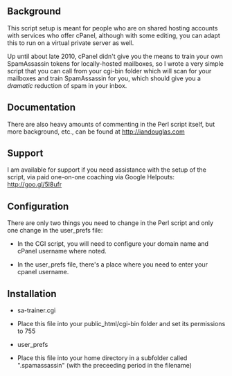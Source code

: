 ## Background
This script setup is meant for people who are on shared hosting accounts with services who offer cPanel, although with some editing, you can adapt this to run on a virtual private server as well.

Up until about late 2010, cPanel didn't give you the means to train your own SpamAssassin tokens for locally-hosted mailboxes, so I wrote a very simple script that you can call from your cgi-bin folder which will scan for your mailboxes and train SpamAssassin for you, which should give you a *dramatic* reduction of spam in your inbox.

## Documentation
There are also heavy amounts of commenting in the Perl script itself, but more background, etc., can be found at http://iandouglas.com

## Support
I am available for support if you need assistance with the setup of the script, via paid one-on-one coaching via Google Helpouts: http://goo.gl/5l8ufr

## Configuration

There are only two things you need to change in the Perl script and only one change in the user_prefs file:

- In the CGI script, you will need to configure your domain name and cPanel username where noted.

- In the user_prefs file, there's a place where you need to enter your cpanel username.

## Installation

- sa-trainer.cgi
 - Place this file into your public_html/cgi-bin folder and set its permissions to 755

- user_prefs
 - Place this file into your home directory in a subfolder called ".spamassassin" (with the preceeding period in the filename)
